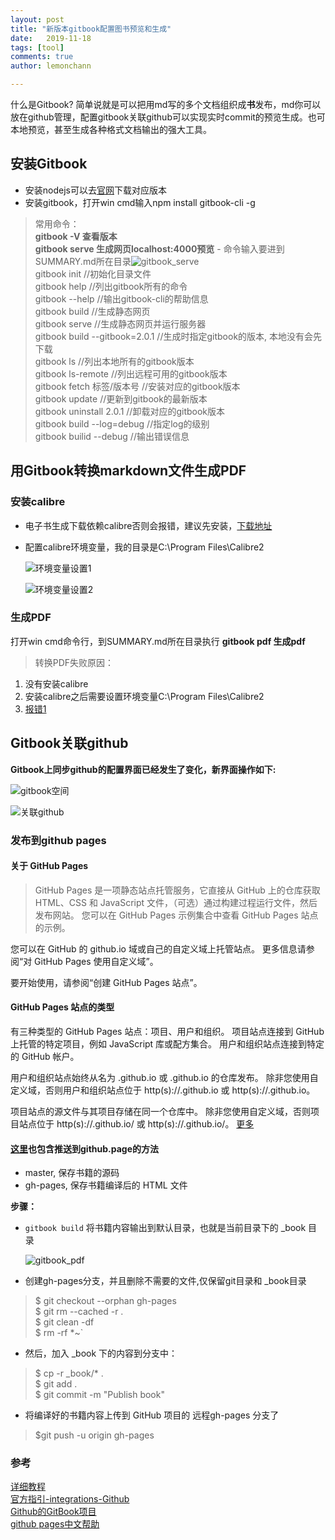 ```yaml
---
layout: post
title: "新版本gitbook配置图书预览和生成"
date:   2019-11-18
tags: [tool]
comments: true
author: lemonchann

---
```


什么是Gitbook? 简单说就是可以把用md写的多个文档组织成**书**发布，md你可以放在github管理，配置gitbook关联github可以实现实时commit的预览生成。也可本地预览，甚至生成各种格式文档输出的强大工具。

<!-- more -->

## 安装Gitbook
* 安装nodejs可以去[官网](http://nodejs.cn/download/)下载对应版本  
*  安装gitbook，打开win cmd输入npm install gitbook-cli -g   
> 常用命令：  
> **gitbook -V 查看版本**    
> **gitbook serve 生成网页localhost:4000预览** - 命令输入要进到SUMMARY.md所在目录![gitbook_serve](https://github.com/lemonchann/lemonchann.github.io/raw/master/images/2019-11-18-new_gitbook_tutors/gitbook_serve.png)    
> gitbook init //初始化目录文件   
> gitbook help //列出gitbook所有的命令   
> gitbook --help //输出gitbook-cli的帮助信息   
> gitbook build //生成静态网页   
> gitbook serve //生成静态网页并运行服务器  
> gitbook build --gitbook=2.0.1 //生成时指定gitbook的版本, 本地没有会先下载  
> gitbook ls //列出本地所有的gitbook版本  
> gitbook ls-remote //列出远程可用的gitbook版本  
> gitbook fetch 标签/版本号 //安装对应的gitbook版本  
> gitbook update //更新到gitbook的最新版本  
> gitbook uninstall 2.0.1 //卸载对应的gitbook版本  
> gitbook build --log=debug //指定log的级别  
> gitbook builid --debug //输出错误信息  

## 用Gitbook转换markdown文件生成PDF

### 安装calibre 
* 电子书生成下载依赖calibre否则会报错，建议先安装，[下载地址](https://calibre-ebook.com/download)
* 配置calibre环境变量，我的目录是C:\Program Files\Calibre2

  ![环境变量设置1](https://github.com/lemonchann/lemonchann.github.io/raw/master/images/2019-11-18-new_gitbook_tutors/%E7%8E%AF%E5%A2%83%E5%8F%98%E9%87%8F%E8%AE%BE%E7%BD%AE1.PNG)

  ![环境变量设置2](https://github.com/lemonchann/lemonchann.github.io/raw/master/images/2019-11-18-new_gitbook_tutors/%E7%8E%AF%E5%A2%83%E5%8F%98%E9%87%8F%E8%AE%BE%E7%BD%AE2.PNG)

### 生成PDF

打开win cmd命令行，到SUMMARY.md所在目录执行 **gitbook pdf 生成pdf**    
> 转换PDF失败原因：
1. 没有安装calibre
2. 安装calibre之后需要设置环境变量C:\Program Files\Calibre2   
3. [报错1](http://xcoding.tech/2018/08/08/hexo/%E5%A6%82%E4%BD%95%E4%BB%8E%E6%A0%B9%E6%9C%AC%E8%A7%A3%E5%86%B3hexo%E4%B8%8D%E5%85%BC%E5%AE%B9%7B%7B%7D%7D%E6%A0%87%E7%AD%BE%E9%97%AE%E9%A2%98/)

## Gitbook关联github

**Gitbook上同步github的配置界面已经发生了变化，新界面操作如下:**

![gitbook空间](https://github.com/lemonchann/lemonchann.github.io/raw/master/images/2019-11-18-new_gitbook_tutors/gitbook%E7%A9%BA%E9%97%B4.png)

![关联github](https://github.com/lemonchann/lemonchann.github.io/raw/master/images/2019-11-18-new_gitbook_tutors/%E5%85%B3%E8%81%94github.png)

### 发布到github pages
#### 关于 GitHub Pages
>GitHub Pages 是一项静态站点托管服务，它直接从 GitHub 上的仓库获取 HTML、CSS 和 JavaScript 文件，（可选）通过构建过程运行文件，然后发布网站。 您可以在 GitHub Pages 示例集合中查看 GitHub Pages 站点的示例。

您可以在 GitHub 的 github.io 域或自己的自定义域上托管站点。 更多信息请参阅“对 GitHub Pages 使用自定义域”。

要开始使用，请参阅“创建 GitHub Pages 站点”。

#### GitHub Pages 站点的类型
有三种类型的 GitHub Pages 站点：项目、用户和组织。 项目站点连接到 GitHub 上托管的特定项目，例如 JavaScript 库或配方集合。 用户和组织站点连接到特定的 GitHub 帐户。

用户和组织站点始终从名为 <user>.github.io 或 <organization>.github.io 的仓库发布。 除非您使用自定义域，否则用户和组织站点位于 http(s)://<username>.github.io 或 http(s)://<organization>.github.io。

项目站点的源文件与其项目存储在同一个仓库中。 除非您使用自定义域，否则项目站点位于 http(s)://<user>.github.io/<repository> 或 http(s)://<organization>.github.io/<repository>。
[更多](https://help.github.com/cn/github/working-with-github-pages/about-github-pages)

#### [这里](http://www.chengweiyang.cn/gitbook/github-pages/README.html)也包含推送到**github.page**的方法
- master, 保存书籍的源码
- gh-pages, 保存书籍编译后的 HTML 文件   

**步骤：**

- `gitbook build` 将书籍内容输出到默认目录，也就是当前目录下的 _book 目录

  ![gitbook_pdf](https://github.com/lemonchann/lemonchann.github.io/raw/master/images/2019-11-18-new_gitbook_tutors/gitbook_pdf.png)

- 创建gh-pages分支，并且删除不需要的文件,仅保留git目录和 _book目录
> $ git checkout --orphan gh-pages   
$ git rm --cached -r .  
$ git clean -df  
$ rm -rf *~`
- 然后，加入 _book 下的内容到分支中：
> $ cp -r _book/* .  
$ git add .  
$ git commit -m "Publish book"  
- 将编译好的书籍内容上传到 GitHub 项目的 远程gh-pages 分支了
> $git push -u origin gh-pages


### 参考
[详细教程](https://jackchan1999.github.io/2017/05/01/gitbook/GitBook%E4%BD%BF%E7%94%A8%E6%95%99%E7%A8%8B/)   
[官方指引-integrations-Github](https://docs.gitbook.com/integrations/github)   
[Github的GitBook项目](https://github.com/GitbookIO/gitbook/blob/master/docs/setup.md)  
[github pages中文帮助](https://help.github.com/cn/github/working-with-github-pages/about-github-pages)